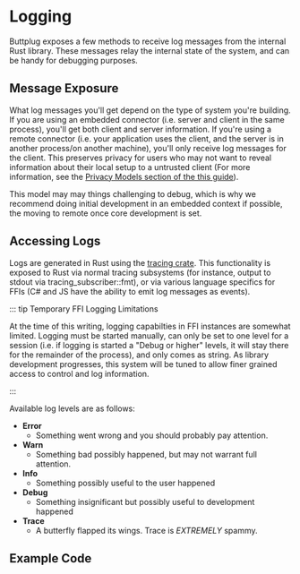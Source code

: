 # Logging

Buttplug exposes a few methods to receive log messages from the internal Rust library. These messages relay the internal state of the system, and can be handy for debugging purposes.

## Message Exposure

What log messages you'll get depend on the type of system you're building. If you are using an embedded connector (i.e. server and client in the same process), you'll get both client and server information. If you're using a remote connector (i.e. your application uses the client, and the server is in another process/on another machine), you'll only receive log messages for the client. This preserves privacy for users who may not want to reveal information about their local setup to a untrusted client (For more information, see the [Privacy Models section of the this guide](cookbook/privacy-models.markdown)).

This model may may things challenging to debug, which is why we recommend doing initial development in an embedded context if possible, the moving to remote once core development is set.

## Accessing Logs

Logs are generated in Rust using the [tracing crate](https://github.com/tokio-rs/tracing). This functionality is exposed to Rust via normal tracing subsystems (for instance, output to stdout via tracing_subscriber::fmt), or via various language specifics for FFIs (C# and JS have the ability to emit log messages as events).

::: tip Temporary FFI Logging Limitations

At the time of this writing, logging capabilties in FFI instances are somewhat limited. Logging must be started manually, can only be set to one level for a session (i.e. if logging is started a "Debug or higher" levels, it will stay there for the remainder of the process), and only comes as string. As library development progresses, this system will be tuned to allow finer grained access to control and log information.

:::

Available log levels are as follows:

- **Error**
  - Something went wrong and you should probably pay attention.
- **Warn**
  - Something bad possibly happened, but may not warrant full attention.
- **Info**
  - Something possibly useful to the user happened
- **Debug**
  - Something insignificant but possibly useful to development happened
- **Trace**
  - A butterfly flapped its wings. Trace is _EXTREMELY_ spammy.

## Example Code

<CodeSwitcher :languages="{rust:'Rust', csharp:'C#', js:'Javascript'}">
<template v-slot:rust>

Handling and/or outputting log messages in Rust is left up to the user, via normal methods of output for the [tracing crate.](https://github.com/tokio-rs/tracing) To output messages to stdout (i.e. the console) we recommend using the [tracing_subscriber](https://docs.rs/tracing-subscriber/) create with its fmt instance, like so:

```rust
// Need to write this example
```

tracing_subscriber::fmt uses environment variables to set log level filters. The filters are strings set to the levels mentioned in the previous section.

To set up log output using tracing_subscriber on a shell, you can use

```shell
RUST_LOG="debug" ./[your_program_here]
```

To set this up in Powershell on windows, you can use 

```powershell
$env:RUST_LOG="debug"
```

</template>
<template v-slot:csharp>

```csharp
// Need to write this example
```

</template>
<template v-slot:js>

```javascript
// Need to write this example
```

</template>
</CodeSwitcher>
